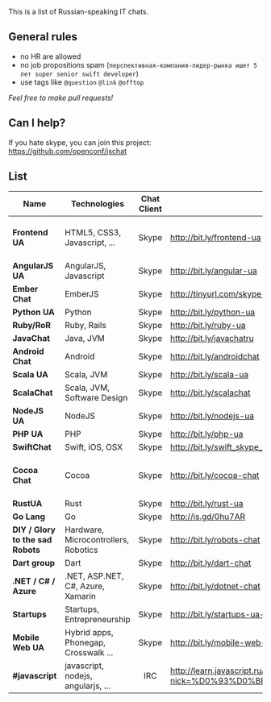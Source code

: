 This is a list of Russian-speaking IT chats.

General rules
-------------

* no HR are allowed
* no job propositions spam (`перспективная-компания-лидер-рынка ишет 5 лет super senior swift developer`)
* use tags like `@question` `@link` `@offtop`

*Feel free to make pull requests!*

Can I help?
-----------

If you hate skype, you can join this project: https://github.com/openconf/jschat

List 
----

| Name | Technologies | Chat Client | Link | Join rules |
|--- |---|:-:|---|:-:|
| **Frontend UA**      | HTML5, CSS3, Javascript, ...  | Skype | http://bit.ly/frontend-ua         | **Limit reached**. Invites only |
| **AngularJS UA**     | AngularJS, Javascript         | Skype | http://bit.ly/angular-ua          |   |
| **Ember Chat**       | EmberJS                       | Skype | http://tinyurl.com/skype-ember-ua |   |
| **Python UA**        | Python                        | Skype | http://bit.ly/python-ua           |   |
| **Ruby/RoR**         | Ruby, Rails                   | Skype | http://bit.ly/ruby-ua             |   |
| **JavaChat**         | Java, JVM                     | Skype | http://bit.ly/javachatru          |   |
| **Android Chat**     | Android                       | Skype | http://bit.ly/androidchat         |   |
| **Scala UA**         | Scala, JVM                    | Skype | http://bit.ly/scala-ua            |   |
| **ScalaChat**        | Scala, JVM, Software Design   | Skype | http://bit.ly/scalachat           |   |
| **NodeJS UA**        | NodeJS                        | Skype | http://bit.ly/nodejs-ua           |   |
| **PHP UA**           | PHP                           | Skype | http://bit.ly/php-ua              |   |
| **SwiftChat**        | Swift, iOS, OSX               | Skype | http://bit.ly/swift_skype_chat    |   |
| **Cocoa Chat**       | Cocoa                         | Skype | http://bit.ly/cocoa-chat          | Read guidelines or be banned! |
| **RustUA**           | Rust                          | Skype | http://bit.ly/rust-ua             |  |
| **Go Lang**          | Go                            | Skype | http://is.gd/0hu7AR               | |
| **DIY / Glory to the sad Robots** | Hardware, Microcontrollers, Robotics| Skype | http://bit.ly/robots-chat | |
| **Dart group**       | Dart                          | Skype | http://bit.ly/dart-chat           | |
| **.NET / C# / Azure** | .NET, ASP.NET, C#, Azure, Xamarin | Skype | http://bit.ly/dotnet-chat        | |
| **Startups**         | Startups, Entrepreneurship    | Skype | http://bit.ly/startups-ua-chat    | |
| **Mobile Web UA**    | Hybrid apps, Phonegap, Crosswalk ... | Skype | http://bit.ly/mobile-web-ua | |
| **#javascript**    | javascript, nodejs, angularjs, ... | IRC | http://learn.javascript.ru/chat?nick=%D0%93%D0%BE%D1%81%D1%82%D1%8C | |

